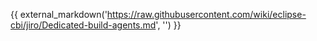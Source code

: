 {{ external_markdown('https://raw.githubusercontent.com/wiki/eclipse-cbi/jiro/Dedicated-build-agents.md', '') }}
